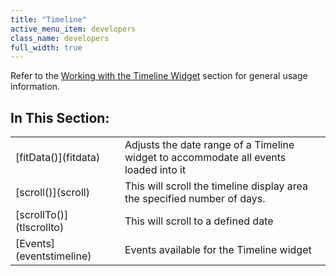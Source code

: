 ```yaml
---
title: "Timeline"
active_menu_item: developers
class_name: developers
full_width: true
---
```



Refer to the [Working with the Timeline Widget](../../../../product-guide/advanced-important-widgets/working-with-the-timeline-widget/index) section for general usage information.

## In This Section:

<table>
<tr>
<td width="162">
[fitData()](fitdata)

</td>
<td width="21">
</td>
<td width="697">
Adjusts the date range of a Timeline widget to accommodate all events loaded into it

</td>
</tr>
<tr>
<td width="162">
[scroll()](scroll)

</td>
<td width="21">
</td>
<td width="697">
This will scroll the timeline display area the specified number of days.

</td>
</tr>
<tr>
<td width="162">
[scrollTo()](tlscrollto)

</td>
<td width="21">
</td>
<td width="697">
This will scroll to a defined date

</td>
</tr>
<tr>
<td width="162">
[Events](eventstimeline)

</td>
<td width="21">
</td>
<td width="697">
Events available for the Timeline widget

</td>
</tr>
</table>

